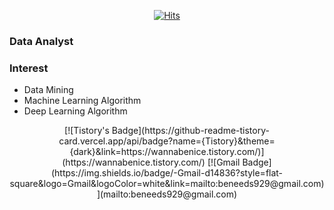 <div align=center>

[![Hits](https://hits.seeyoufarm.com/api/count/incr/badge.svg?url=https%3A%2F%2Fgithub.com%2FPark-taenam)](c) 

</div>

### Data Analyst

### Interest
- Data Mining
- Machine Learning Algorithm
- Deep Learning Algorithm

<div align=center>
[![Tistory's Badge](https://github-readme-tistory-card.vercel.app/api/badge?name={Tistory}&theme={dark}&link=https://wannabenice.tistory.com/)](https://wannabenice.tistory.com/)
[![Gmail Badge](https://img.shields.io/badge/-Gmail-d14836?style=flat-square&logo=Gmail&logoColor=white&link=mailto:beneeds929@gmail.com)](mailto:beneeds929@gmail.com)
</div>
